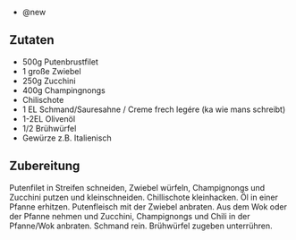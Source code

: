 - @new

## Zutaten
- 500g Putenbrustfilet
- 1 große Zwiebel
- 250g Zucchini
- 400g Champingnongs
- Chilischote
- 1 EL Schmand/Sauresahne / Creme frech legére (ka wie mans schreibt)
- 1-2EL Olivenöl
- 1/2 Brühwürfel
- Gewürze z.B. Italienisch

## Zubereitung
Putenfilet in Streifen schneiden, Zwiebel würfeln, Champignongs und Zucchini putzen und kleinschneiden. Chillischote kleinhacken. Öl in einer Pfanne erhitzen. Putenfleisch mit der Zwiebel anbraten. Aus dem Wok oder der Pfanne nehmen und  Zucchini, Champignongs und Chili in der Pfanne/Wok anbraten. Schmand rein. Brühwürfel zugeben unterrühren. 
